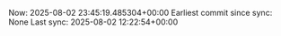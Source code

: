 Now: 2025-08-02 23:45:19.485304+00:00 Earliest commit since sync: None Last sync: 2025-08-02 12:22:54+00:00
